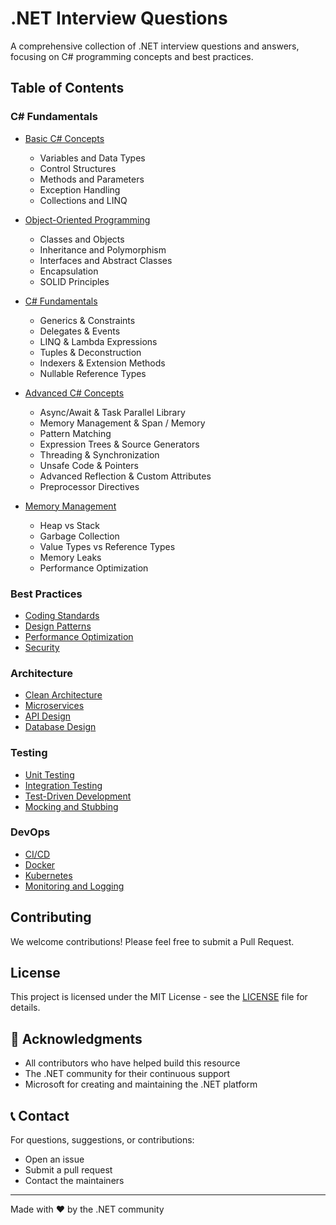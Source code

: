 # .NET Interview Questions

A comprehensive collection of .NET interview questions and answers, focusing on C# programming concepts and best practices.

## Table of Contents

### C# Fundamentals
- [Basic C# Concepts](csharp/basic.en.md)
  - Variables and Data Types
  - Control Structures
  - Methods and Parameters
  - Exception Handling
  - Collections and LINQ

- [Object-Oriented Programming](csharp/oop.en.md)
  - Classes and Objects
  - Inheritance and Polymorphism
  - Interfaces and Abstract Classes
  - Encapsulation
  - SOLID Principles

- [C# Fundamentals](csharp/fundamentals.en.md)
  - Generics & Constraints
  - Delegates & Events
  - LINQ & Lambda Expressions
  - Tuples & Deconstruction
  - Indexers & Extension Methods
  - Nullable Reference Types

- [Advanced C# Concepts](csharp/advanced.en.md)
  - Async/Await & Task Parallel Library
  - Memory Management & Span<T> / Memory<T>
  - Pattern Matching
  - Expression Trees & Source Generators
  - Threading & Synchronization
  - Unsafe Code & Pointers
  - Advanced Reflection & Custom Attributes
  - Preprocessor Directives

- [Memory Management](csharp/memory.en.md)
  - Heap vs Stack
  - Garbage Collection
  - Value Types vs Reference Types
  - Memory Leaks
  - Performance Optimization

### Best Practices
- [Coding Standards](csharp/coding-standards.en.md)
- [Design Patterns](csharp/design-patterns.en.md)
- [Performance Optimization](csharp/performance.en.md)
- [Security](csharp/security.en.md)

### Architecture
- [Clean Architecture](csharp/clean-architecture.en.md)
- [Microservices](csharp/microservices.en.md)
- [API Design](csharp/api-design.en.md)
- [Database Design](csharp/database-design.en.md)

### Testing
- [Unit Testing](csharp/unit-testing.en.md)
- [Integration Testing](csharp/integration-testing.en.md)
- [Test-Driven Development](csharp/tdd.en.md)
- [Mocking and Stubbing](csharp/mocking.en.md)

### DevOps
- [CI/CD](csharp/ci-cd.en.md)
- [Docker](csharp/docker.en.md)
- [Kubernetes](csharp/kubernetes.en.md)
- [Monitoring and Logging](csharp/monitoring.en.md)

## Contributing

We welcome contributions! Please feel free to submit a Pull Request.

## License

This project is licensed under the MIT License - see the [LICENSE](LICENSE) file for details.

## 🙏 Acknowledgments

- All contributors who have helped build this resource
- The .NET community for their continuous support
- Microsoft for creating and maintaining the .NET platform

## 📞 Contact

For questions, suggestions, or contributions:
- Open an issue
- Submit a pull request
- Contact the maintainers

---

Made with ❤️ by the .NET community

